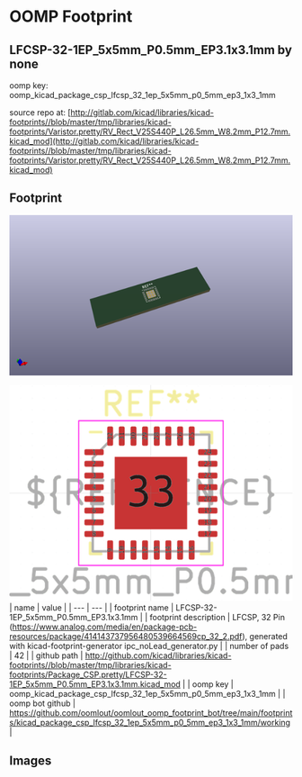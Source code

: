 # OOMP Footprint  
## LFCSP-32-1EP_5x5mm_P0.5mm_EP3.1x3.1mm  by none  
  
oomp key: oomp_kicad_package_csp_lfcsp_32_1ep_5x5mm_p0_5mm_ep3_1x3_1mm  
  
source repo at: [http://gitlab.com/kicad/libraries/kicad-footprints//blob/master/tmp/libraries/kicad-footprints/Varistor.pretty/RV_Rect_V25S440P_L26.5mm_W8.2mm_P12.7mm.kicad_mod](http://gitlab.com/kicad/libraries/kicad-footprints//blob/master/tmp/libraries/kicad-footprints/Varistor.pretty/RV_Rect_V25S440P_L26.5mm_W8.2mm_P12.7mm.kicad_mod)  
## Footprint  
  
[![working_kicad_pcb_3d.png](working_kicad_pcb_3d_600.png)](working_kicad_pcb_3d.png)  
  
[![working.png](working_600.png)](working.png)  
| name | value | 
| --- | --- | 
| footprint name | LFCSP-32-1EP_5x5mm_P0.5mm_EP3.1x3.1mm | 
| footprint description | LFCSP, 32 Pin (https://www.analog.com/media/en/package-pcb-resources/package/414143737956480539664569cp_32_2.pdf), generated with kicad-footprint-generator ipc_noLead_generator.py | 
| number of pads | 42 | 
| github path | http://github.com/kicad/libraries/kicad-footprints//blob/master/tmp/libraries/kicad-footprints/Package_CSP.pretty/LFCSP-32-1EP_5x5mm_P0.5mm_EP3.1x3.1mm.kicad_mod | 
| oomp key | oomp_kicad_package_csp_lfcsp_32_1ep_5x5mm_p0_5mm_ep3_1x3_1mm | 
| oomp bot github | https://github.com/oomlout/oomlout_oomp_footprint_bot/tree/main/footprints/kicad_package_csp_lfcsp_32_1ep_5x5mm_p0_5mm_ep3_1x3_1mm/working | 
## Images  
